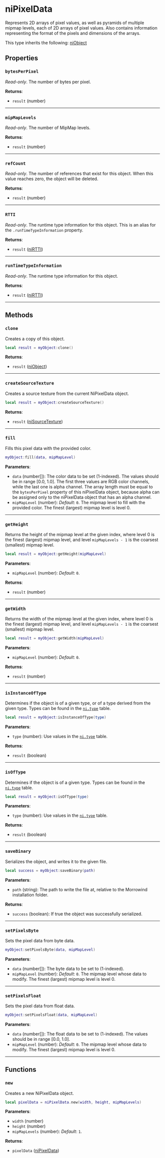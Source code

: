 # niPixelData
<div class="search_terms" style="display: none">nipixeldata, pixeldata</div>

<!---
	This file is autogenerated. Do not edit this file manually. Your changes will be ignored.
	More information: https://github.com/MWSE/MWSE/tree/master/docs
-->

Represents 2D arrays of pixel values, as well as pyramids of multiple mipmap levels, each of 2D arrays of pixel values. Also contains information representing the format of the pixels and dimensions of the arrays.

This type inherits the following: [niObject](../../types/niObject)
## Properties

### `bytesPerPixel`
<div class="search_terms" style="display: none">bytesperpixel</div>

*Read-only*. The number of bytes per pixel.

**Returns**:

* `result` (number)

***

### `mipMapLevels`
<div class="search_terms" style="display: none">mipmaplevels</div>

*Read-only*. The number of MipMap levels.

**Returns**:

* `result` (number)

***

### `refCount`
<div class="search_terms" style="display: none">refcount</div>

*Read-only*. The number of references that exist for this object. When this value reaches zero, the object will be deleted.

**Returns**:

* `result` (number)

***

### `RTTI`
<div class="search_terms" style="display: none">rtti</div>

*Read-only*. The runtime type information for this object. This is an alias for the `.runTimeTypeInformation` property.

**Returns**:

* `result` ([niRTTI](../../types/niRTTI))

***

### `runTimeTypeInformation`
<div class="search_terms" style="display: none">runtimetypeinformation</div>

*Read-only*. The runtime type information for this object.

**Returns**:

* `result` ([niRTTI](../../types/niRTTI))

***

## Methods

### `clone`
<div class="search_terms" style="display: none">clone</div>

Creates a copy of this object.

```lua
local result = myObject:clone()
```

**Returns**:

* `result` ([niObject](../../types/niObject))

***

### `createSourceTexture`
<div class="search_terms" style="display: none">createsourcetexture, sourcetexture</div>

Creates a source texture from the current NiPixelData object.

```lua
local result = myObject:createSourceTexture()
```

**Returns**:

* `result` ([niSourceTexture](../../types/niSourceTexture))

***

### `fill`
<div class="search_terms" style="display: none">fill</div>

Fills this pixel data with the provided color.

```lua
myObject:fill(data, mipMapLevel)
```

**Parameters**:

* `data` (number[]): The color data to be set (1-indexed). The values should be in range [0.0, 1.0]. The first three values are RGB color channels, while the last one is alpha channel. The array length must be equal to the `bytesPerPixel` property of this niPixelData object, because alpha can be assigned only to the niPixelData object that has an alpha channel.
* `mipMapLevel` (number): *Default*: `0`. The mipmap level to fill with the provided color. The finest (largest) mipmap level is level 0.

***

### `getHeight`
<div class="search_terms" style="display: none">getheight, height</div>

Returns the height of the mipmap level at the given index, where level 0 is the finest (largest) mipmap level, and level `mipMapLevels - 1` is the coarsest (smallest) mipmap level.

```lua
local result = myObject:getHeight(mipMapLevel)
```

**Parameters**:

* `mipMapLevel` (number): *Default*: `0`.

**Returns**:

* `result` (number)

***

### `getWidth`
<div class="search_terms" style="display: none">getwidth, width</div>

Returns the width of the mipmap level at the given index, where level 0 is the finest (largest) mipmap level, and level `mipMapLevels - 1` is the coarsest (smallest) mipmap level.

```lua
local result = myObject:getWidth(mipMapLevel)
```

**Parameters**:

* `mipMapLevel` (number): *Default*: `0`.

**Returns**:

* `result` (number)

***

### `isInstanceOfType`
<div class="search_terms" style="display: none">isinstanceoftype, instanceoftype</div>

Determines if the object is of a given type, or of a type derived from the given type. Types can be found in the [`ni.type`](https://mwse.github.io/MWSE/references/ni/types/) table.

```lua
local result = myObject:isInstanceOfType(type)
```

**Parameters**:

* `type` (number): Use values in the [`ni.type`](https://mwse.github.io/MWSE/references/ni/types/) table.

**Returns**:

* `result` (boolean)

***

### `isOfType`
<div class="search_terms" style="display: none">isoftype, oftype</div>

Determines if the object is of a given type. Types can be found in the [`ni.type`](https://mwse.github.io/MWSE/references/ni/types/) table.

```lua
local result = myObject:isOfType(type)
```

**Parameters**:

* `type` (number): Use values in the [`ni.type`](https://mwse.github.io/MWSE/references/ni/types/) table.

**Returns**:

* `result` (boolean)

***

### `saveBinary`
<div class="search_terms" style="display: none">savebinary</div>

Serializes the object, and writes it to the given file.

```lua
local success = myObject:saveBinary(path)
```

**Parameters**:

* `path` (string): The path to write the file at, relative to the Morrowind installation folder.

**Returns**:

* `success` (boolean): If true the object was successfully serialized.

***

### `setPixelsByte`
<div class="search_terms" style="display: none">setpixelsbyte, pixelsbyte</div>

Sets the pixel data from byte data.

```lua
myObject:setPixelsByte(data, mipMapLevel)
```

**Parameters**:

* `data` (number[]): The byte data to be set to (1-indexed).
* `mipMapLevel` (number): *Default*: `0`. The mipmap level whose data to modify. The finest (largest) mipmap level is level 0.

***

### `setPixelsFloat`
<div class="search_terms" style="display: none">setpixelsfloat, pixelsfloat</div>

Sets the pixel data from float data.

```lua
myObject:setPixelsFloat(data, mipMapLevel)
```

**Parameters**:

* `data` (number[]): The float data to be set to (1-indexed). The values should be in range [0.0, 1.0].
* `mipMapLevel` (number): *Default*: `0`. The mipmap level whose data to modify. The finest (largest) mipmap level is level 0.

***

## Functions

### `new`
<div class="search_terms" style="display: none">new</div>

Creates a new NiPixelData object.

```lua
local pixelData = niPixelData.new(width, height, mipMapLevels)
```

**Parameters**:

* `width` (number)
* `height` (number)
* `mipMapLevels` (number): *Default*: `1`.

**Returns**:

* `pixelData` ([niPixelData](../../types/niPixelData))

